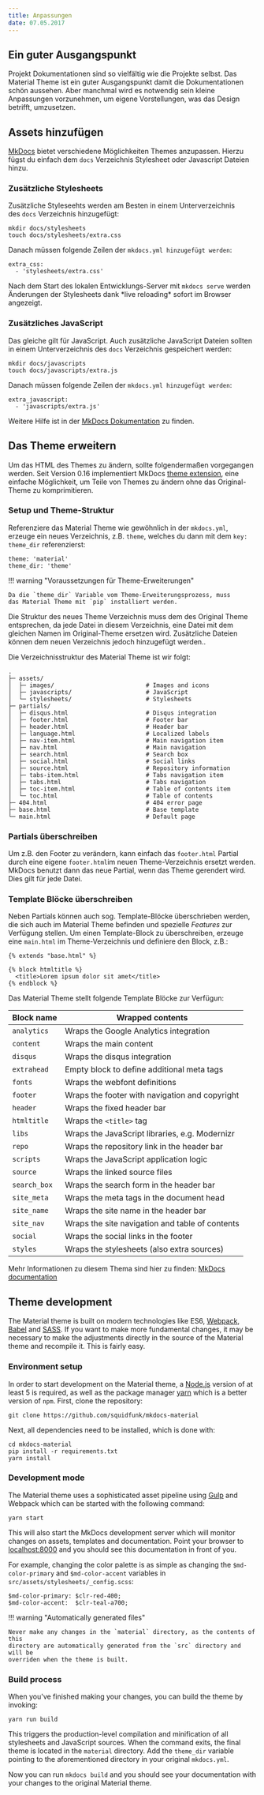 ```yaml
---
title: Anpassungen
date: 07.05.2017
---
```

## Ein guter Ausgangspunkt

Projekt Dokumentationen sind so vielfältig wie die Projekte selbst. Das Material Theme ist ein guter Ausgangspunkt damit die Dokumentationen schön aussehen. Aber manchmal wird es notwendig sein kleine Anpassungen vorzunehmen, um eigene Vorstellungen, was das Design betrifft, umzusetzen.

## Assets hinzufügen

[MkDocs](http://www.mkdocs.org) bietet verschiedene Möglichkeiten Themes anzupassen. Hierzu fügst du einfach dem `docs` Verzeichnis Stylesheet oder Javascript Dateien hinzu.

### Zusätzliche Stylesheets

Zusätzliche Styleseehts werden am Besten in einem Unterverzeichnis des `docs` Verzeichnis hinzugefügt:

    mkdir docs/stylesheets
    touch docs/stylesheets/extra.css

Danach müssen folgende Zeilen der `mkdocs.yml hinzugefügt werden`:

    extra_css:
      - 'stylesheets/extra.css'

Nach dem Start des lokalen Entwicklungs-Server mit `mkdocs serve` werden Änderungen der Stylesheets dank \*live reloading\* sofort im Browser angezeigt.

### Zusätzliches JavaScript

Das gleiche gilt für JavaScript. Auch zusätzliche JavaScript Dateien sollten in einem Unterverzeichnis des `docs` Verzeichnis gespeichert werden:

    mkdir docs/javascripts
    touch docs/javascripts/extra.js

Danach müssen folgende Zeilen der `mkdocs.yml hinzugefügt werden`:

    extra_javascript:
      - 'javascripts/extra.js'

Weitere Hilfe ist in der [MkDocs Dokumentation](http://www.mkdocs.org/user-guide/styling-your-docs/#customizing-a-theme) zu finden.

## Das Theme erweitern

Um das HTML des Themes zu ändern, sollte folgendermaßen vorgegangen werden. Seit Version 0.16 implementiert MkDocs [theme extension](http://www.mkdocs.org/user-guide/styling-your-docs/#using-the-theme_dir),
eine einfache Möglichkeit, um Teile von Themes zu ändern ohne das Original-Theme zu komprimitieren.

### Setup und Theme-Struktur

Referenziere das Material Theme wie gewöhnlich in der `mkdocs.yml`, erzeuge ein neues Verzeichnis, z.B. `theme`, welches du dann mit dem `key:` `theme_dir` referenzierst:

    theme: 'material'
    theme_dir: 'theme'

!!! warning "Voraussetzungen für Theme-Erweiterungen"

    Da die `theme_dir` Variable vom Theme-Erweiterungsprozess, muss
    das Material Theme mit `pip` installiert werden.

Die Struktur des neues Theme Verzeichnis muss dem des
Original Theme entsprechen, da jede Datei in diesem Verzeichnis, eine Datei mit dem gleichen Namen im Original-Theme ersetzen wird. Zusätzliche Dateien können dem neuen Verzeichnis jedoch hinzugefügt werden..

Die Verzeichnisstruktur des Material Theme ist wir folgt:

    .
    ├─ assets/
    │  ├─ images/                          # Images and icons
    │  ├─ javascripts/                     # JavaScript
    │  └─ stylesheets/                     # Stylesheets
    ├─ partials/
    │  ├─ disqus.html                      # Disqus integration
    │  ├─ footer.html                      # Footer bar
    │  ├─ header.html                      # Header bar
    │  ├─ language.html                    # Localized labels
    │  ├─ nav-item.html                    # Main navigation item
    │  ├─ nav.html                         # Main navigation
    │  ├─ search.html                      # Search box
    │  ├─ social.html                      # Social links
    │  ├─ source.html                      # Repository information
    │  ├─ tabs-item.html                   # Tabs navigation item
    │  ├─ tabs.html                        # Tabs navigation
    │  ├─ toc-item.html                    # Table of contents item
    │  └─ toc.html                         # Table of contents
    ├─ 404.html                            # 404 error page
    ├─ base.html                           # Base template
    └─ main.html                           # Default page

### Partials überschreiben

Um z.B. den Footer zu verändern, kann einfach das `footer.html` Partial durch eine eigene `footer.html`im neuen Theme-Verzeichnis ersetzt werden. MkDocs benutzt dann das neue Partial, wenn das Theme gerendert wird. Dies gilt für jede Datei.

### Template Blöcke überschreiben

Neben Partials können auch sog. Template-Blöcke überschrieben werden, 
die sich auch im Material Theme befinden und spezielle *Features* zur Verfügung stellen. Um einen Template-Block zu überschreiben, erzeuge eine `main.html` im Theme-Verzeichnis und definiere den Block, z.B.:

    {% extends "base.html" %}
    
    {% block htmltitle %}
      <title>Lorem ipsum dolor sit amet</title>
    {% endblock %}

Das Material Theme stellt folgende Template Blöcke zur Verfügun:

| Block name   | Wrapped contents                                |
| ------------ | ----------------------------------------------- |
| `analytics`  | Wraps the Google Analytics integration          |
| `content`    | Wraps the main content                          |
| `disqus`     | Wraps the disqus integration                    |
| `extrahead`  | Empty block to define additional meta tags      |
| `fonts`      | Wraps the webfont definitions                   |
| `footer`     | Wraps the footer with navigation and copyright  |
| `header`     | Wraps the fixed header bar                      |
| `htmltitle`  | Wraps the `<title>` tag                         |
| `libs`       | Wraps the JavaScript libraries, e.g. Modernizr  |
| `repo`       | Wraps the repository link in the header bar     |
| `scripts`    | Wraps the JavaScript application logic          |
| `source`     | Wraps the linked source files                   |
| `search_box` | Wraps the search form in the header bar         |
| `site_meta`  | Wraps the meta tags in the document head        |
| `site_name`  | Wraps the site name in the header bar           |
| `site_nav`   | Wraps the site navigation and table of contents |
| `social`     | Wraps the social links in the footer            |
| `styles`     | Wraps the stylesheets (also extra sources)      |

Mehr Informationen zu diesem Thema sind hier zu finden: [MkDocs documentation](http://www.mkdocs.org/user-guide/styling-your-docs/#overriding-template-blocks)

## Theme development

The Material theme is built on modern technologies like ES6, [Webpack](https://webpack.github.io/),
[Babel](https://babeljs.io) and [SASS](http://sass-lang.com). If you want to make more fundamental changes, it may
be necessary to make the adjustments directly in the source of the Material
theme and recompile it. This is fairly easy.

### Environment setup

In order to start development on the Material theme, a [Node.js](https://nodejs.org) version of
at least 5 is required, as well as the package manager [yarn](https://yarnpkg.com/) which is a
better version of `npm`. First, clone the repository:

    git clone https://github.com/squidfunk/mkdocs-material

Next, all dependencies need to be installed, which is done with:

    cd mkdocs-material
    pip install -r requirements.txt
    yarn install

### Development mode

The Material theme uses a sophisticated asset pipeline using [Gulp](http://gulpjs.com) and
Webpack which can be started with the following command:

    yarn start

This will also start the MkDocs development server which will monitor changes
on assets, templates and documentation. Point your browser to
[localhost:8000](http://localhost:8000) and you should see this documentation in front of you.

For example, changing the color palette is as simple as changing the
`$md-color-primary` and `$md-color-accent` variables in
`src/assets/stylesheets/_config.scss`:

    $md-color-primary: $clr-red-400;
    $md-color-accent:  $clr-teal-a700;

!!! warning "Automatically generated files"

    Never make any changes in the `material` directory, as the contents of this
    directory are automatically generated from the `src` directory and will be
    overriden when the theme is built.

### Build process

When you've finished making your changes, you can build the theme by invoking:

    yarn run build

This triggers the production-level compilation and minification of all
stylesheets and JavaScript sources. When the command exits, the final theme is
located in the `material` directory. Add the `theme_dir` variable pointing to
the aforementioned directory in your original `mkdocs.yml`.

Now you can run `mkdocs build` and you should see your documentation with your
changes to the original Material theme.



